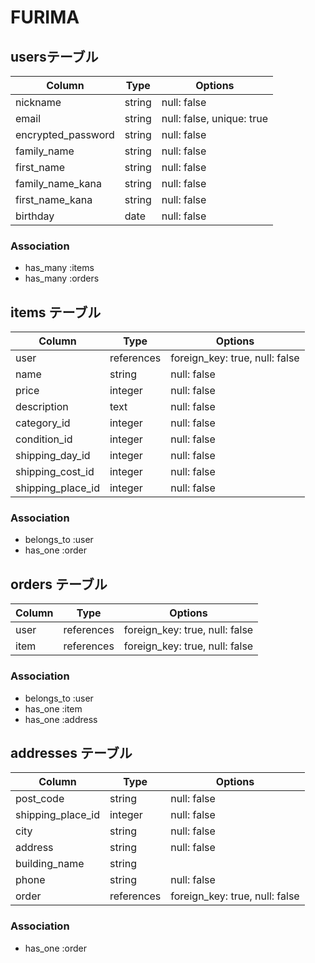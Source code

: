 # FURIMA

## usersテーブル

| Column             | Type   | Options                    |
| ------------------ | ------ | -------------------------- |
| nickname           | string | null: false                |
| email              | string | null: false, unique: true  |
| encrypted_password | string | null: false                |
| family_name        | string | null: false                |
| first_name         | string | null: false                |
| family_name_kana   | string | null: false                |
| first_name_kana    | string | null: false                |
| birthday           | date   | null: false                |

### Association

* has_many :items
* has_many :orders


## items テーブル

| Column            | Type          | Options                        |
| ----------------- | ------------- | ------------------------------ |
| user              | references    | foreign_key: true, null: false |
| name              | string        | null: false                    |
| price             | integer       | null: false                    |
| description       | text          | null: false                    |
| category_id       | integer       | null: false                    |
| condition_id      | integer       | null: false                    |
| shipping_day_id   | integer       | null: false                    |
| shipping_cost_id  | integer       | null: false                    |
| shipping_place_id | integer       | null: false                    |

### Association

- belongs_to :user
- has_one    :order


## orders テーブル

| Column         | Type          | Options                        |
| -------------- | ------------- | ------------------------------ |
| user           | references    | foreign_key: true, null: false |
| item           | references    | foreign_key: true, null: false |

### Association

- belongs_to :user
- has_one    :item
- has_one    :address


## addresses テーブル

| Column            | Type          | Options                        |
| ----------------- | ------------- | ------------------------------ |
| post_code         | string        | null: false                    |
| shipping_place_id | integer       | null: false                    |
| city              | string        | null: false                    |
| address           | string        | null: false                    |
| building_name     | string        |                                |
| phone             | string        | null: false                    |
| order             | references    | foreign_key: true, null: false |

### Association

- has_one    :order
